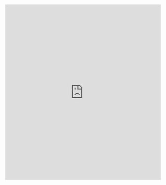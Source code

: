 <p><iframe allowfullscreen width="100%" height="569" class="google-slides-iframe" frameborder="0" scrolling="no" src="https://docs.google.com/presentation/d/e/2PACX-1vSYGm2F9EEOIVO2sJ2uSic6uPhskZPD1wwed2oS1aePxF5kKKGh2B3hocogucG35PncmUylslmuvNXP/embed?start=false&amp;loop=false&amp;delayms=3000"></iframe></p>